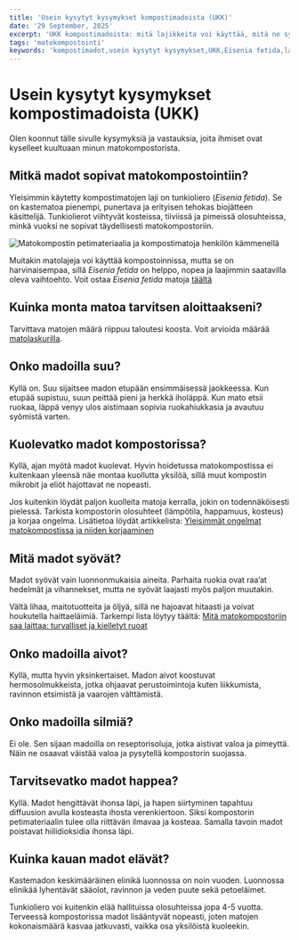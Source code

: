 ```yaml
---
title: 'Usein kysytyt kysymykset kompostimadoista (UKK)'
date: '29 September, 2025'
excerpt: 'UKK kompostimadoista: mitä lajikkeita voi käyttää, mitä ne syövät, kuinka kauan ne elävät ja tarvitsevatko ne happea, aivoja tai silmiä. Opi lisää Eisenia fetida -madoista ja matokompostoinnista.'
tags: 'matokompostointi'
keywords: 'kompostimadot,usein kysytyt kysymykset,UKK,Eisenia fetida,lajikkeet,ravinto,elinikä,lisääntyminen,aistit,hoito,ruokinta,hapen tarve,elinolot,madon anatomia,aloittelija,matokompostointi,kotikompostointi,tietopaketti,harrastus,ympäristöhyödyt,vinkit'
---
```


# Usein kysytyt kysymykset kompostimadoista (UKK)

Olen koonnut tälle sivulle kysymyksiä ja vastauksia, joita ihmiset ovat kyselleet kuultuaan minun matokompostorista.

## Mitkä madot sopivat matokompostointiin?

Yleisimmin käytetty kompostimatojen laji on tunkioliero (_Eisenia fetida_). Se on kastematoa pienempi, punertava ja erityisen tehokas biojätteen käsittelijä. Tunkiolierot viihtyvät kosteissa, tiiviissä ja pimeissä olosuhteissa, minkä vuoksi ne sopivat täydellisesti matokompostoriin.

<picture>
  <source srcset="/images/posts/usein-kysytyt-kysymykset-kompostimadoista-ukk/kompostimadot_kammenella-800.avif 800w, /images/posts/usein-kysytyt-kysymykset-kompostimadoista-ukk/kompostimadot_kammenella-1200.avif 1200w" type="image/avif">
  <source srcset="/images/posts/usein-kysytyt-kysymykset-kompostimadoista-ukk/kompostimadot_kammenella-800.webp 800w, /images/posts/usein-kysytyt-kysymykset-kompostimadoista-ukk/kompostimadot_kammenella-1200.webp 1200w" type="image/webp">
  <img src="/images/posts/usein-kysytyt-kysymykset-kompostimadoista-ukk/kompostimadot_kammenella-800.jpg" srcset="/images/posts/usein-kysytyt-kysymykset-kompostimadoista-ukk/kompostimadot_kammenella-800.jpg 800w, /images/posts/usein-kysytyt-kysymykset-kompostimadoista-ukk/kompostimadot_kammenella-1200.jpg 1200w" alt="Matokompostin petimateriaalia ja kompostimatoja henkilön kämmenellä" sizes="(max-width: 600px) 100vw, 800px" style="max-width:100%;height:auto;" loading="lazy">
</picture>

Muitakin matolajeja voi käyttää kompostoinnissa, mutta se on harvinaisempaa, sillä _Eisenia fetida_ on helppo, nopea ja laajimmin saatavilla oleva vaihtoehto. Voit ostaa _Eisenia fetida_ matoja [täältä](https://www.luomuliero.fi/madot)

## Kuinka monta matoa tarvitsen aloittaakseni?

Tarvittava matojen määrä riippuu taloutesi koosta. Voit arvioida määrää [matolaskurilla](https://www.luomuliero.fi/matolaskuri).

## Onko madoilla suu?

Kyllä on. Suu sijaitsee madon etupään ensimmäisessä jaokkeessa. Kun etupää supistuu, suun peittää pieni ja herkkä iholäppä. Kun mato etsii ruokaa, läppä venyy ulos aistimaan sopivia ruokahiukkasia ja avautuu syömistä varten.

## Kuolevatko madot kompostorissa?

Kyllä, ajan myötä madot kuolevat. Hyvin hoidetussa matokompostissa ei kuitenkaan yleensä näe montaa kuollutta yksilöä, sillä muut kompostin mikrobit ja eliöt hajottavat ne nopeasti.

Jos kuitenkin löydät paljon kuolleita matoja kerralla, jokin on todennäköisesti pielessä. Tarkista kompostorin olosuhteet (lämpötila, happamuus, kosteus) ja korjaa ongelma. Lisätietoa löydät artikkelista: [Yleisimmät ongelmat matokompostissa ja niiden korjaaminen](https://www.luomuliero.fi/blogi/julkaisu/yleisimmat-ongelmat-matokompostissa-korjaaminen)

## Mitä madot syövät?

Madot syövät vain luonnonmukaisia aineita. Parhaita ruokia ovat raa’at hedelmät ja vihannekset, mutta ne syövät laajasti myös paljon muutakin.

Vältä lihaa, maitotuotteita ja öljyä, sillä ne hajoavat hitaasti ja voivat houkutella haittaeläimiä. Tarkempi lista löytyy täältä: [Mitä matokompostoriin saa laittaa: turvalliset ja kielletyt ruoat](https://www.luomuliero.fi/blogi/julkaisu/mita-saa-laittaa-matokompostoriin-turvalliset-ja-kielletyt-ruoat)

## Onko madoilla aivot?

Kyllä, mutta hyvin yksinkertaiset. Madon aivot koostuvat hermosolmukkeista, jotka ohjaavat perustoimintoja kuten liikkumista, ravinnon etsimistä ja vaarojen välttämistä.

## Onko madoilla silmiä?

Ei ole. Sen sijaan madoilla on reseptorisoluja, jotka aistivat valoa ja pimeyttä. Näin ne osaavat väistää valoa ja pysytellä kompostorin suojassa.

## Tarvitsevatko madot happea?

Kyllä. Madot hengittävät ihonsa läpi, ja hapen siirtyminen tapahtuu diffuusion avulla kosteasta ihosta verenkiertoon. Siksi kompostorin petimateriaalin tulee olla riittävän ilmavaa ja kosteaa. Samalla tavoin madot poistavat hiilidioksidia ihonsa läpi.

## Kuinka kauan madot elävät?

Kastemadon keskimääräinen elinikä luonnossa on noin vuoden. Luonnossa elinikää lyhentävät sääolot, ravinnon ja veden puute sekä petoeläimet.

Tunkioliero voi kuitenkin elää hallituissa olosuhteissa jopa 4-5 vuotta. Terveessä kompostorissa madot lisääntyvät nopeasti, joten matojen kokonaismäärä kasvaa jatkuvasti, vaikka osa yksilöistä kuoleekin.
